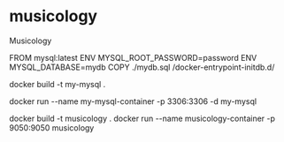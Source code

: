 # musicology
Musicology

[//]: # (Para la BBDD)
[//]: # (Crear Archivo Dockerfile:)
FROM mysql:latest
ENV MYSQL_ROOT_PASSWORD=password
ENV MYSQL_DATABASE=mydb
COPY ./mydb.sql /docker-entrypoint-initdb.d/

[//]: # (Crear mydb.sql:)

[//]: # (Crear contenedor:)
docker build -t my-mysql .

[//]: # (Lanzar contenedor)
docker run --name my-mysql-container -p 3306:3306 -d my-mysql

[//]: # (Para la aplicación Java)
docker build -t musicology .
docker run --name musicology-container -p 9050:9050 musicology

